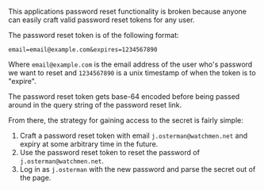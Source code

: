 This applications password reset functionality is broken because anyone can
easily craft valid password reset tokens for any user.

The password reset token is of the following format:

`email=email@example.com&expires=1234567890`

Where `email@example.com` is the email address of the user who's password we
want to reset and `1234567890` is a unix timestamp of when the token is to
"expire".

The password reset token gets base-64 encoded before being passed around in the
query string of the password reset link.

From there, the strategy for gaining access to the secret is fairly simple:

1. Craft a password reset token with email `j.osterman@watchmen.net` and expiry
   at some arbitrary time in the future.
2. Use the password reset token to reset the password of
   `j.osterman@watchmen.net`.
3. Log in as `j.osterman` with the new password and parse the secret out of the
   page.
